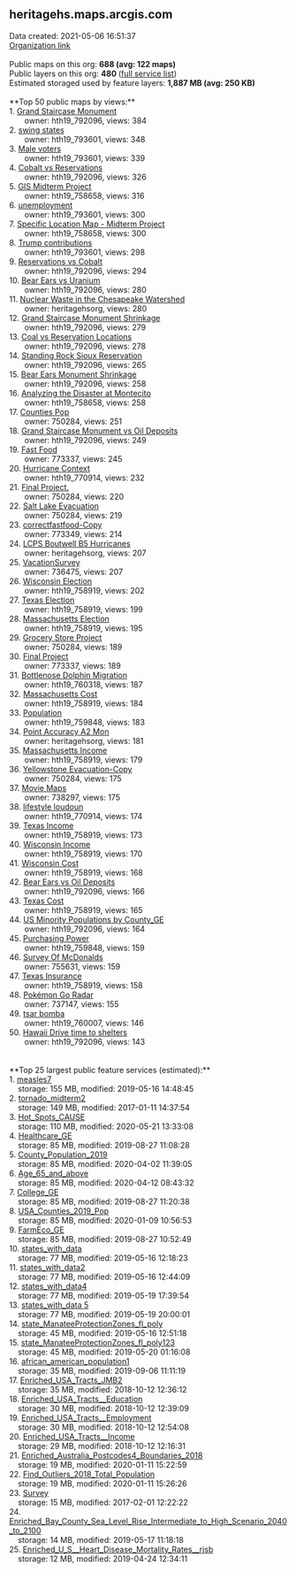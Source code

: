 <h2>heritagehs.maps.arcgis.com</h2> Data created: 2021-05-06 16:51:37 <br /><a target='new' href='https://heritagehs.maps.arcgis.com'>Organization link</a><br /><br />Public maps on this org: <b>688 (avg: 122 maps)</b><br />Public layers on this org: <b>480 </b>(<a target='new' href='https://services.arcgis.com/gLqJjQ3IsrrqW0Hc/ArcGIS/rest/services'>full service list</a>)<br />Estimated storaged used by feature layers: <b>1,887 MB (avg: 250 KB)</b><br /><br />**Top 50 public maps by views:**<br />  1. <a target='new' href='https://www.arcgis.com/home/item.html?id=5b178b4eec1e497182eee25dfb3564ea'>Grand Staircase Monument</a> <br />  &nbsp;&nbsp;&nbsp;&nbsp; &nbsp;&nbsp;owner: hth19_792096, views: 384<br />  2. <a target='new' href='https://www.arcgis.com/home/item.html?id=eb347b1752204a63ad1d9f3bba8915c2'>swing states</a> <br />  &nbsp;&nbsp;&nbsp;&nbsp; &nbsp;&nbsp;owner: hth19_793601, views: 348<br />  3. <a target='new' href='https://www.arcgis.com/home/item.html?id=7d4cd63100b34539b1581eee235e046c'>Male voters</a> <br />  &nbsp;&nbsp;&nbsp;&nbsp; &nbsp;&nbsp;owner: hth19_793601, views: 339<br />  4. <a target='new' href='https://www.arcgis.com/home/item.html?id=963a1d654cf54e34851bf3f2aae7f6fc'>Cobalt vs Reservations</a> <br />  &nbsp;&nbsp;&nbsp;&nbsp; &nbsp;&nbsp;owner: hth19_792096, views: 326<br />  5. <a target='new' href='https://www.arcgis.com/home/item.html?id=a5d7137bb76244c4965acd9d66f736c1'>GIS Midterm Project</a> <br />  &nbsp;&nbsp;&nbsp;&nbsp; &nbsp;&nbsp;owner: hth19_758658, views: 316<br />  6. <a target='new' href='https://www.arcgis.com/home/item.html?id=51b84ffafcf546c78d3411ac152f0f7f'>unemployment</a> <br />  &nbsp;&nbsp;&nbsp;&nbsp; &nbsp;&nbsp;owner: hth19_793601, views: 300<br />  7. <a target='new' href='https://www.arcgis.com/home/item.html?id=ebbfcc45f1d0489ea7cdc6e89a3e0e33'>Specific Location Map - Midterm Project</a> <br />  &nbsp;&nbsp;&nbsp;&nbsp; &nbsp;&nbsp;owner: hth19_758658, views: 300<br />  8. <a target='new' href='https://www.arcgis.com/home/item.html?id=7319be57c0d24936985853646172815b'>Trump contributions</a> <br />  &nbsp;&nbsp;&nbsp;&nbsp; &nbsp;&nbsp;owner: hth19_793601, views: 298<br />  9. <a target='new' href='https://www.arcgis.com/home/item.html?id=40d178762879458997e07e3f6a073a03'>Reservations vs Cobalt</a> <br />  &nbsp;&nbsp;&nbsp;&nbsp; &nbsp;&nbsp;owner: hth19_792096, views: 294<br />  10. <a target='new' href='https://www.arcgis.com/home/item.html?id=61ddaebddc5b43fbb158df606cf0b048'>Bear Ears vs Uranium</a> <br />  &nbsp;&nbsp;&nbsp;&nbsp; &nbsp;&nbsp;owner: hth19_792096, views: 280<br />  11. <a target='new' href='https://www.arcgis.com/home/item.html?id=d3eb5f9f495c4bfe9bd60501aa75600e'>Nuclear Waste in the Chesapeake Watershed</a> <br />  &nbsp;&nbsp;&nbsp;&nbsp; &nbsp;&nbsp;owner: heritagehsorg, views: 280<br />  12. <a target='new' href='https://www.arcgis.com/home/item.html?id=242bf1eca51a4674aa7e9c6957c41023'>Grand Staircase Monument Shrinkage</a> <br />  &nbsp;&nbsp;&nbsp;&nbsp; &nbsp;&nbsp;owner: hth19_792096, views: 279<br />  13. <a target='new' href='https://www.arcgis.com/home/item.html?id=03cd6d2e8c96433990c4577525847102'>Coal vs Reservation Locations</a> <br />  &nbsp;&nbsp;&nbsp;&nbsp; &nbsp;&nbsp;owner: hth19_792096, views: 278<br />  14. <a target='new' href='https://www.arcgis.com/home/item.html?id=1e089b843fb64d1080ec95be596ce27b'>Standing Rock Sioux Reservation</a> <br />  &nbsp;&nbsp;&nbsp;&nbsp; &nbsp;&nbsp;owner: hth19_792096, views: 265<br />  15. <a target='new' href='https://www.arcgis.com/home/item.html?id=05835d1f4652430ca65ceb1e82903155'>Bear Ears Monument Shrinkage</a> <br />  &nbsp;&nbsp;&nbsp;&nbsp; &nbsp;&nbsp;owner: hth19_792096, views: 258<br />  16. <a target='new' href='https://www.arcgis.com/home/item.html?id=b9048b843247478fa56e413cf6e99ea7'>Analyzing the Disaster at Montecito</a> <br />  &nbsp;&nbsp;&nbsp;&nbsp; &nbsp;&nbsp;owner: hth19_758658, views: 258<br />  17. <a target='new' href='https://www.arcgis.com/home/item.html?id=50e6e774eae444a382b983c6d65acc63'>Counties Pop</a> <br />  &nbsp;&nbsp;&nbsp;&nbsp; &nbsp;&nbsp;owner: 750284, views: 251<br />  18. <a target='new' href='https://www.arcgis.com/home/item.html?id=23cfa10b3e534c6da97aa3201a30d439'>Grand Staircase Monument vs Oil Deposits</a> <br />  &nbsp;&nbsp;&nbsp;&nbsp; &nbsp;&nbsp;owner: hth19_792096, views: 249<br />  19. <a target='new' href='https://www.arcgis.com/home/item.html?id=86337bede7704245b5f0db6af5b03f5e'>Fast Food</a> <br />  &nbsp;&nbsp;&nbsp;&nbsp; &nbsp;&nbsp;owner: 773337, views: 245<br />  20. <a target='new' href='https://www.arcgis.com/home/item.html?id=035f9fc824ad4e34b11513c371fa4117'>Hurricane Context</a> <br />  &nbsp;&nbsp;&nbsp;&nbsp; &nbsp;&nbsp;owner: hth19_770914, views: 232<br />  21. <a target='new' href='https://www.arcgis.com/home/item.html?id=5dd91beb498c4627aa636a1617134a76'>Final Project.</a> <br />  &nbsp;&nbsp;&nbsp;&nbsp; &nbsp;&nbsp;owner: 750284, views: 220<br />  22. <a target='new' href='https://www.arcgis.com/home/item.html?id=fd45c069333c408a9bc4da6614bb9695'>Salt Lake Evacuation</a> <br />  &nbsp;&nbsp;&nbsp;&nbsp; &nbsp;&nbsp;owner: 750284, views: 219<br />  23. <a target='new' href='https://www.arcgis.com/home/item.html?id=5c46bcb34d4e45b7bad4d6b678e74a43'>correctfastfood-Copy</a> <br />  &nbsp;&nbsp;&nbsp;&nbsp; &nbsp;&nbsp;owner: 773349, views: 214<br />  24. <a target='new' href='https://www.arcgis.com/home/item.html?id=252c4c880f5548e19714dae692122bae'>LCPS Boutwell B5 Hurricanes</a> <br />  &nbsp;&nbsp;&nbsp;&nbsp; &nbsp;&nbsp;owner: heritagehsorg, views: 207<br />  25. <a target='new' href='https://www.arcgis.com/home/item.html?id=78ed57e0a08542a58f58e838a9fac276'>VacationSurvey</a> <br />  &nbsp;&nbsp;&nbsp;&nbsp; &nbsp;&nbsp;owner: 736475, views: 207<br />  26. <a target='new' href='https://www.arcgis.com/home/item.html?id=30b2a3cc40e34798ae97c46674ac8b25'>Wisconsin Election</a> <br />  &nbsp;&nbsp;&nbsp;&nbsp; &nbsp;&nbsp;owner: hth19_758919, views: 202<br />  27. <a target='new' href='https://www.arcgis.com/home/item.html?id=a02834d5a86e497189b4532f67e40f47'>Texas Election</a> <br />  &nbsp;&nbsp;&nbsp;&nbsp; &nbsp;&nbsp;owner: hth19_758919, views: 199<br />  28. <a target='new' href='https://www.arcgis.com/home/item.html?id=b31ca3e520bf4cd4b3f0fdad24823a34'>Massachusetts Election</a> <br />  &nbsp;&nbsp;&nbsp;&nbsp; &nbsp;&nbsp;owner: hth19_758919, views: 195<br />  29. <a target='new' href='https://www.arcgis.com/home/item.html?id=ccd1f27bc1724c81bdb38572f07e9133'>Grocery Store Project</a> <br />  &nbsp;&nbsp;&nbsp;&nbsp; &nbsp;&nbsp;owner: 750284, views: 189<br />  30. <a target='new' href='https://www.arcgis.com/home/item.html?id=6fbb15f5caa841da9092c4883d119d00'>Final Project</a> <br />  &nbsp;&nbsp;&nbsp;&nbsp; &nbsp;&nbsp;owner: 773337, views: 189<br />  31. <a target='new' href='https://www.arcgis.com/home/item.html?id=c817b6a3db524a90aa7b30f8d9511399'>Bottlenose Dolphin Migration</a> <br />  &nbsp;&nbsp;&nbsp;&nbsp; &nbsp;&nbsp;owner: hth19_760318, views: 187<br />  32. <a target='new' href='https://www.arcgis.com/home/item.html?id=723d9a29610a44f58809610a8b947960'>Massachusetts Cost</a> <br />  &nbsp;&nbsp;&nbsp;&nbsp; &nbsp;&nbsp;owner: hth19_758919, views: 184<br />  33. <a target='new' href='https://www.arcgis.com/home/item.html?id=08a9ba55b68e4b24bfcc3a08ae27329a'>Population</a> <br />  &nbsp;&nbsp;&nbsp;&nbsp; &nbsp;&nbsp;owner: hth19_759848, views: 183<br />  34. <a target='new' href='https://www.arcgis.com/home/item.html?id=9921e8d559834ac5966d6f1b2e2cce2a'>Point Accuracy A2 Mon</a> <br />  &nbsp;&nbsp;&nbsp;&nbsp; &nbsp;&nbsp;owner: heritagehsorg, views: 181<br />  35. <a target='new' href='https://www.arcgis.com/home/item.html?id=f299c8fd2fff4913812f4a7f25923586'>Massachusetts Income</a> <br />  &nbsp;&nbsp;&nbsp;&nbsp; &nbsp;&nbsp;owner: hth19_758919, views: 179<br />  36. <a target='new' href='https://www.arcgis.com/home/item.html?id=61f3c7c8b2084f27bf698652d5e338bc'>Yellowstone Evacuation-Copy</a> <br />  &nbsp;&nbsp;&nbsp;&nbsp; &nbsp;&nbsp;owner: 750284, views: 175<br />  37. <a target='new' href='https://www.arcgis.com/home/item.html?id=3a4101e6b0a044f894129a3741e59e4d'>Movie Maps</a> <br />  &nbsp;&nbsp;&nbsp;&nbsp; &nbsp;&nbsp;owner: 738297, views: 175<br />  38. <a target='new' href='https://www.arcgis.com/home/item.html?id=465cf52f9b06488893096f858dbe0e0b'>lifestyle loudoun</a> <br />  &nbsp;&nbsp;&nbsp;&nbsp; &nbsp;&nbsp;owner: hth19_770914, views: 174<br />  39. <a target='new' href='https://www.arcgis.com/home/item.html?id=c1e0999988074bb3a954a7b1059dfab0'>Texas Income</a> <br />  &nbsp;&nbsp;&nbsp;&nbsp; &nbsp;&nbsp;owner: hth19_758919, views: 173<br />  40. <a target='new' href='https://www.arcgis.com/home/item.html?id=a8df4f729fd94a228363464f610e332d'>Wisconsin Income</a> <br />  &nbsp;&nbsp;&nbsp;&nbsp; &nbsp;&nbsp;owner: hth19_758919, views: 170<br />  41. <a target='new' href='https://www.arcgis.com/home/item.html?id=43f9a6efc7cf4a38acd1746fffb0cd26'>Wisconsin Cost</a> <br />  &nbsp;&nbsp;&nbsp;&nbsp; &nbsp;&nbsp;owner: hth19_758919, views: 168<br />  42. <a target='new' href='https://www.arcgis.com/home/item.html?id=4c4cf12a75c04905961e06f3c3e73e3c'>Bear Ears vs Oil Deposits</a> <br />  &nbsp;&nbsp;&nbsp;&nbsp; &nbsp;&nbsp;owner: hth19_792096, views: 166<br />  43. <a target='new' href='https://www.arcgis.com/home/item.html?id=526a14707a38407e8508bc5d79527bf6'>Texas Cost</a> <br />  &nbsp;&nbsp;&nbsp;&nbsp; &nbsp;&nbsp;owner: hth19_758919, views: 165<br />  44. <a target='new' href='https://www.arcgis.com/home/item.html?id=c86a47b3f0514f5a9d78d5cb961391b0'>US Minority Populations by County_GE</a> <br />  &nbsp;&nbsp;&nbsp;&nbsp; &nbsp;&nbsp;owner: hth19_792096, views: 164<br />  45. <a target='new' href='https://www.arcgis.com/home/item.html?id=145a51e1990542eabcc3d8e88fc1bb51'>Purchasing Power</a> <br />  &nbsp;&nbsp;&nbsp;&nbsp; &nbsp;&nbsp;owner: hth19_759848, views: 159<br />  46. <a target='new' href='https://www.arcgis.com/home/item.html?id=1509d3bb9b1845aeb10b4925e2e9e9c4'>Survey Of McDonalds</a> <br />  &nbsp;&nbsp;&nbsp;&nbsp; &nbsp;&nbsp;owner: 755631, views: 159<br />  47. <a target='new' href='https://www.arcgis.com/home/item.html?id=0731618e37fa460f8337a62ca2d50831'>Texas Insurance</a> <br />  &nbsp;&nbsp;&nbsp;&nbsp; &nbsp;&nbsp;owner: hth19_758919, views: 158<br />  48. <a target='new' href='https://www.arcgis.com/home/item.html?id=3487827ecda842f5abdd6defd956865d'>Pokémon Go Radar</a> <br />  &nbsp;&nbsp;&nbsp;&nbsp; &nbsp;&nbsp;owner: 737147, views: 155<br />  49. <a target='new' href='https://www.arcgis.com/home/item.html?id=9ec48d73c0a844b4a226a3ddcd1741e7'>tsar bomba</a> <br />  &nbsp;&nbsp;&nbsp;&nbsp; &nbsp;&nbsp;owner: hth19_760007, views: 146<br />  50. <a target='new' href='https://www.arcgis.com/home/item.html?id=e910bb4c0a844ee0ae575e3184947560'>Hawaii Drive time to shelters</a> <br />  &nbsp;&nbsp;&nbsp;&nbsp; &nbsp;&nbsp;owner: hth19_792096, views: 143<br /><br /><br />**Top 25 largest public feature services (estimated):**<br /> 1. <a target='new' href='https://www.arcgis.com/home/item.html?id=9e78f712a2f944f995df8c4ba2022267'>measles7</a><br /> &nbsp;&nbsp;&nbsp;&nbsp;storage: 155 MB, modified: 2019-05-16 14:48:45<br /> 2. <a target='new' href='https://www.arcgis.com/home/item.html?id=0aeadd68431844059839c587b53964a8'>tornado_midterm2</a><br /> &nbsp;&nbsp;&nbsp;&nbsp;storage: 149 MB, modified: 2017-01-11 14:37:54<br /> 3. <a target='new' href='https://www.arcgis.com/home/item.html?id=1cfa68b4968847b8a02bf154a6d39558'>Hot_Spots_CAUSE</a><br /> &nbsp;&nbsp;&nbsp;&nbsp;storage: 110 MB, modified: 2020-05-21 13:33:08<br /> 4. <a target='new' href='https://www.arcgis.com/home/item.html?id=b65d826093cd4d13819cc597292e8e96'>Healthcare_GE</a><br /> &nbsp;&nbsp;&nbsp;&nbsp;storage: 85 MB, modified: 2019-08-27 11:08:28<br /> 5. <a target='new' href='https://www.arcgis.com/home/item.html?id=2e24c9930cbd4d08ac58f2a3c73accf2'>County_Population_2019</a><br /> &nbsp;&nbsp;&nbsp;&nbsp;storage: 85 MB, modified: 2020-04-02 11:39:05<br /> 6. <a target='new' href='https://www.arcgis.com/home/item.html?id=b6acce9ec4c04b6f8e9ca2cfc8b73c6f'>Age_65_and_above</a><br /> &nbsp;&nbsp;&nbsp;&nbsp;storage: 85 MB, modified: 2020-04-12 08:43:32<br /> 7. <a target='new' href='https://www.arcgis.com/home/item.html?id=68327701ba934ce7be52f7bbb27f0a32'>College_GE</a><br /> &nbsp;&nbsp;&nbsp;&nbsp;storage: 85 MB, modified: 2019-08-27 11:20:38<br /> 8. <a target='new' href='https://www.arcgis.com/home/item.html?id=10800af43cb34434883a83e7108c37d6'>USA_Counties_2019_Pop</a><br /> &nbsp;&nbsp;&nbsp;&nbsp;storage: 85 MB, modified: 2020-01-09 10:56:53<br /> 9. <a target='new' href='https://www.arcgis.com/home/item.html?id=4390ecc8df2d45f8a92679999a4e165c'>FarmEco_GE</a><br /> &nbsp;&nbsp;&nbsp;&nbsp;storage: 85 MB, modified: 2019-08-27 10:52:49<br /> 10. <a target='new' href='https://www.arcgis.com/home/item.html?id=81f638c2d47b4df8a4fd2602ad87e9f9'>states_with_data</a><br /> &nbsp;&nbsp;&nbsp;&nbsp;storage: 77 MB, modified: 2019-05-16 12:18:23<br /> 11. <a target='new' href='https://www.arcgis.com/home/item.html?id=4638458da1ff49c8acfe6354676add2d'>states_with_data2</a><br /> &nbsp;&nbsp;&nbsp;&nbsp;storage: 77 MB, modified: 2019-05-16 12:44:09<br /> 12. <a target='new' href='https://www.arcgis.com/home/item.html?id=7779199ad39a4076a3f3ac70b8af009a'>states_with_data4</a><br /> &nbsp;&nbsp;&nbsp;&nbsp;storage: 77 MB, modified: 2019-05-19 17:39:54<br /> 13. <a target='new' href='https://www.arcgis.com/home/item.html?id=f157cfdd6faa4aa89c14b4db87819979'>states_with_data 5</a><br /> &nbsp;&nbsp;&nbsp;&nbsp;storage: 77 MB, modified: 2019-05-19 20:00:01<br /> 14. <a target='new' href='https://www.arcgis.com/home/item.html?id=8b8d2cbf2a984c8faabc989c5bd342ed'>state_ManateeProtectionZones_fl_poly</a><br /> &nbsp;&nbsp;&nbsp;&nbsp;storage: 45 MB, modified: 2019-05-16 12:51:18<br /> 15. <a target='new' href='https://www.arcgis.com/home/item.html?id=8b5df509cc8547a7b8abba9a1977b241'>state_ManateeProtectionZones_fl_poly123</a><br /> &nbsp;&nbsp;&nbsp;&nbsp;storage: 45 MB, modified: 2019-05-20 01:16:08<br /> 16. <a target='new' href='https://www.arcgis.com/home/item.html?id=588cb02143ae4e14898e427487ce962f'>african_american_population1</a><br /> &nbsp;&nbsp;&nbsp;&nbsp;storage: 35 MB, modified: 2019-09-06 11:11:19<br /> 17. <a target='new' href='https://www.arcgis.com/home/item.html?id=8e536000dc454ba1bd40b343a84c8281'>Enriched_USA_Tracts_JMB2</a><br /> &nbsp;&nbsp;&nbsp;&nbsp;storage: 35 MB, modified: 2018-10-12 12:36:12<br /> 18. <a target='new' href='https://www.arcgis.com/home/item.html?id=3bf2163e54ee46dcbadb9a70d00f12ff'>Enriched_USA_Tracts__Education</a><br /> &nbsp;&nbsp;&nbsp;&nbsp;storage: 30 MB, modified: 2018-10-12 12:39:09<br /> 19. <a target='new' href='https://www.arcgis.com/home/item.html?id=e6bc10f4ee694b0fb13a1aaad22a465f'>Enriched_USA_Tracts__Employment</a><br /> &nbsp;&nbsp;&nbsp;&nbsp;storage: 30 MB, modified: 2018-10-12 12:54:08<br /> 20. <a target='new' href='https://www.arcgis.com/home/item.html?id=a1837e14880442f18e373bfcd94d3afd'>Enriched_USA_Tracts__Income</a><br /> &nbsp;&nbsp;&nbsp;&nbsp;storage: 29 MB, modified: 2018-10-12 12:16:31<br /> 21. <a target='new' href='https://www.arcgis.com/home/item.html?id=3362eb1d3bc64a8491f2ba45a55e7a5b'>Enriched_Australia_Postcodes4_Boundaries_2018</a><br /> &nbsp;&nbsp;&nbsp;&nbsp;storage: 19 MB, modified: 2020-01-11 15:22:59<br /> 22. <a target='new' href='https://www.arcgis.com/home/item.html?id=b0f7ba6dd9804e1a96a1dca82dd7724c'>Find_Outliers_2018_Total_Population</a><br /> &nbsp;&nbsp;&nbsp;&nbsp;storage: 19 MB, modified: 2020-01-11 15:26:26<br /> 23. <a target='new' href='https://www.arcgis.com/home/item.html?id=8deaef76f247452aaf8dd537c782c4ea'>Survey</a><br /> &nbsp;&nbsp;&nbsp;&nbsp;storage: 15 MB, modified: 2017-02-01 12:22:22<br /> 24. <a target='new' href='https://www.arcgis.com/home/item.html?id=9a34b2222c06443190d00b6c295b5a4f'>Enriched_Bay_County_Sea_Level_Rise_Intermediate_to_High_Scenario_2040_to_2100</a><br /> &nbsp;&nbsp;&nbsp;&nbsp;storage: 14 MB, modified: 2019-05-17 11:18:18<br /> 25. <a target='new' href='https://www.arcgis.com/home/item.html?id=0619e5d16b064362aec825ad38fb4121'>Enriched_U_S__Heart_Disease_Mortality_Rates__rjsb</a><br /> &nbsp;&nbsp;&nbsp;&nbsp;storage: 12 MB, modified: 2019-04-24 12:34:11<br />